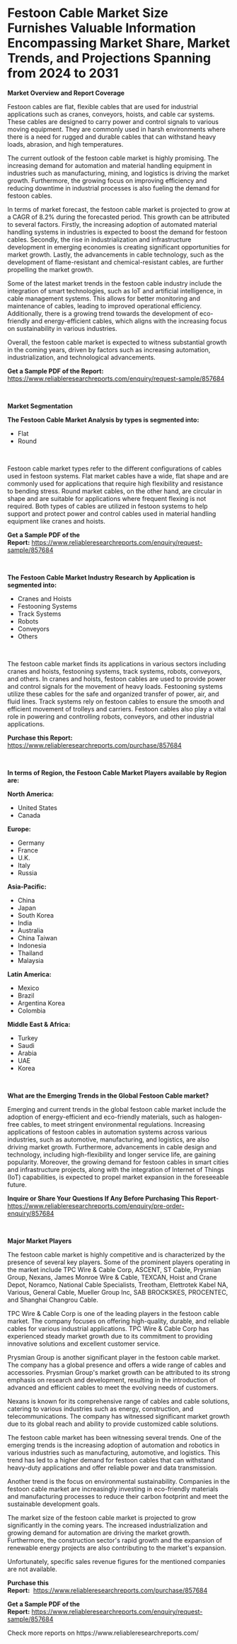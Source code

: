 <p><h1>Festoon Cable Market Size Furnishes Valuable Information Encompassing Market Share, Market Trends, and Projections Spanning from 2024 to 2031</h1></p><p><strong>Market Overview and Report Coverage</strong></p>
<p><p>Festoon cables are flat, flexible cables that are used for industrial applications such as cranes, conveyors, hoists, and cable car systems. These cables are designed to carry power and control signals to various moving equipment. They are commonly used in harsh environments where there is a need for rugged and durable cables that can withstand heavy loads, abrasion, and high temperatures.</p><p>The current outlook of the festoon cable market is highly promising. The increasing demand for automation and material handling equipment in industries such as manufacturing, mining, and logistics is driving the market growth. Furthermore, the growing focus on improving efficiency and reducing downtime in industrial processes is also fueling the demand for festoon cables.</p><p>In terms of market forecast, the festoon cable market is projected to grow at a CAGR of 8.2% during the forecasted period. This growth can be attributed to several factors. Firstly, the increasing adoption of automated material handling systems in industries is expected to boost the demand for festoon cables. Secondly, the rise in industrialization and infrastructure development in emerging economies is creating significant opportunities for market growth. Lastly, the advancements in cable technology, such as the development of flame-resistant and chemical-resistant cables, are further propelling the market growth.</p><p>Some of the latest market trends in the festoon cable industry include the integration of smart technologies, such as IoT and artificial intelligence, in cable management systems. This allows for better monitoring and maintenance of cables, leading to improved operational efficiency. Additionally, there is a growing trend towards the development of eco-friendly and energy-efficient cables, which aligns with the increasing focus on sustainability in various industries.</p><p>Overall, the festoon cable market is expected to witness substantial growth in the coming years, driven by factors such as increasing automation, industrialization, and technological advancements.</p></p>
<p><strong>Get a Sample PDF of the Report:</strong> <a href="https://www.reliableresearchreports.com/enquiry/request-sample/857684">https://www.reliableresearchreports.com/enquiry/request-sample/857684</a></p>
<p>&nbsp;</p>
<p><strong>Market Segmentation</strong></p>
<p><strong>The Festoon Cable Market Analysis by types is segmented into:</strong></p>
<p><ul><li>Flat</li><li>Round</li></ul></p>
<p>&nbsp;</p>
<p><p>Festoon cable market types refer to the different configurations of cables used in festoon systems. Flat market cables have a wide, flat shape and are commonly used for applications that require high flexibility and resistance to bending stress. Round market cables, on the other hand, are circular in shape and are suitable for applications where frequent flexing is not required. Both types of cables are utilized in festoon systems to help support and protect power and control cables used in material handling equipment like cranes and hoists.</p></p>
<p><strong>Get a Sample PDF of the Report:</strong>&nbsp;<a href="https://www.reliableresearchreports.com/enquiry/request-sample/857684">https://www.reliableresearchreports.com/enquiry/request-sample/857684</a></p>
<p>&nbsp;</p>
<p><strong>The Festoon Cable Market Industry Research by Application is segmented into:</strong></p>
<p><ul><li>Cranes and Hoists</li><li>Festooning Systems</li><li>Track Systems</li><li>Robots</li><li>Conveyors</li><li>Others</li></ul></p>
<p>&nbsp;</p>
<p><p>The festoon cable market finds its applications in various sectors including cranes and hoists, festooning systems, track systems, robots, conveyors, and others. In cranes and hoists, festoon cables are used to provide power and control signals for the movement of heavy loads. Festooning systems utilize these cables for the safe and organized transfer of power, air, and fluid lines. Track systems rely on festoon cables to ensure the smooth and efficient movement of trolleys and carriers. Festoon cables also play a vital role in powering and controlling robots, conveyors, and other industrial applications.</p></p>
<p><strong>Purchase this Report:</strong>&nbsp; <a href="https://www.reliableresearchreports.com/purchase/857684">https://www.reliableresearchreports.com/purchase/857684</a></p>
<p>&nbsp;</p>
<p><strong>In terms of Region, the Festoon Cable Market Players available by Region are:</strong></p>
<p>
    <p> <strong> North America: </strong>
        <ul>
            <li>United States</li>
            <li>Canada</li>
        </ul>
        </p> 
    <p> <strong> Europe: </strong>
        <ul>
            <li>Germany</li>
            <li>France</li>
            <li>U.K.</li>
            <li>Italy</li>
            <li>Russia</li>
        </ul>
        </p> 
    <p> <strong> Asia-Pacific: </strong>
        <ul>
            <li>China</li>
            <li>Japan</li>
            <li>South Korea</li>
            <li>India</li>
            <li>Australia</li>
            <li>China Taiwan</li>
            <li>Indonesia</li>
            <li>Thailand</li>
            <li>Malaysia</li>
        </ul>
        </p> 
    <p> <strong> Latin America: </strong>
        <ul>
            <li>Mexico</li>
            <li>Brazil</li>
            <li>Argentina Korea</li>
            <li>Colombia</li>
        </ul>
        </p> 
    <p> <strong> Middle East & Africa: </strong>
        <ul>
            <li>Turkey</li>
            <li>Saudi</li>
            <li>Arabia</li>
            <li>UAE</li>
            <li>Korea</li>
        </ul>
    </p>
    </p>
<p>&nbsp;</p>
<p><strong>What are the Emerging Trends in the Global Festoon Cable market?</strong></p>
<p><p>Emerging and current trends in the global festoon cable market include the adoption of energy-efficient and eco-friendly materials, such as halogen-free cables, to meet stringent environmental regulations. Increasing applications of festoon cables in automation systems across various industries, such as automotive, manufacturing, and logistics, are also driving market growth. Furthermore, advancements in cable design and technology, including high-flexibility and longer service life, are gaining popularity. Moreover, the growing demand for festoon cables in smart cities and infrastructure projects, along with the integration of Internet of Things (IoT) capabilities, is expected to propel market expansion in the foreseeable future.</p></p>
<p><strong>Inquire or Share Your Questions If Any Before Purchasing This Report</strong>- <a href="https://www.reliableresearchreports.com/enquiry/pre-order-enquiry/857684">https://www.reliableresearchreports.com/enquiry/pre-order-enquiry/857684</a></p>
<p>&nbsp;</p>
<p><strong>Major Market Players</strong></p>
<p><p>The festoon cable market is highly competitive and is characterized by the presence of several key players. Some of the prominent players operating in the market include TPC Wire & Cable Corp, ASCENT, ST Cable, Prysmian Group, Nexans, James Monroe Wire & Cable, TEXCAN, Hoist and Crane Depot, Noramco, National Cable Specialists, Treotham, Elettrotek Kabel NA, Various, General Cable, Mueller Group Inc, SAB BROCKSKES, PROCENTEC, and Shanghai Changrou Cable.</p><p>TPC Wire & Cable Corp is one of the leading players in the festoon cable market. The company focuses on offering high-quality, durable, and reliable cables for various industrial applications. TPC Wire & Cable Corp has experienced steady market growth due to its commitment to providing innovative solutions and excellent customer service.</p><p>Prysmian Group is another significant player in the festoon cable market. The company has a global presence and offers a wide range of cables and accessories. Prysmian Group's market growth can be attributed to its strong emphasis on research and development, resulting in the introduction of advanced and efficient cables to meet the evolving needs of customers.</p><p>Nexans is known for its comprehensive range of cables and cable solutions, catering to various industries such as energy, construction, and telecommunications. The company has witnessed significant market growth due to its global reach and ability to provide customized cable solutions.</p><p>The festoon cable market has been witnessing several trends. One of the emerging trends is the increasing adoption of automation and robotics in various industries such as manufacturing, automotive, and logistics. This trend has led to a higher demand for festoon cables that can withstand heavy-duty applications and offer reliable power and data transmission.</p><p>Another trend is the focus on environmental sustainability. Companies in the festoon cable market are increasingly investing in eco-friendly materials and manufacturing processes to reduce their carbon footprint and meet the sustainable development goals.</p><p>The market size of the festoon cable market is projected to grow significantly in the coming years. The increased industrialization and growing demand for automation are driving the market growth. Furthermore, the construction sector's rapid growth and the expansion of renewable energy projects are also contributing to the market's expansion.</p><p>Unfortunately, specific sales revenue figures for the mentioned companies are not available.</p></p>
<p><strong>Purchase this Report:</strong>&nbsp;&nbsp;<a href="https://www.reliableresearchreports.com/purchase/857684">https://www.reliableresearchreports.com/purchase/857684</a></p>
<p></p>
<p><strong>Get a Sample PDF of the Report:</strong>&nbsp;<a href="https://www.reliableresearchreports.com/enquiry/request-sample/857684">https://www.reliableresearchreports.com/enquiry/request-sample/857684</a></p>
<p>Check more reports on https://www.reliableresearchreports.com/</p>
